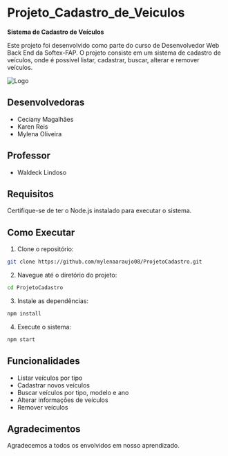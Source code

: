 # Projeto_Cadastro_de_Veiculos

**Sistema de Cadastro de Veículos**

Este projeto foi desenvolvido como parte do curso de Desenvolvedor Web Back End da Softex-FAP. O projeto consiste em um sistema 
de cadastro de veículos, onde é possível listar, cadastrar, buscar, alterar e remover veículos.

![Logo](.\capaProjeto.png)

## Desenvolvedoras

- Ceciany Magalhães
- Karen Reis
- Mylena Oliveira

## Professor

- Waldeck Lindoso

## Requisitos

Certifique-se de ter o Node.js instalado para executar o sistema.

## Como Executar

1. Clone o repositório:

```bash
git clone https://github.com/mylenaaraujo08/ProjetoCadastro.git

```

2. Navegue até o diretório do projeto:

```bash
cd ProjetoCadastro
```

3. Instale as dependências:
   
```bash
npm install
```

4. Execute o sistema:
   
```bash
npm start
```

## Funcionalidades
- Listar veículos por tipo
- Cadastrar novos veículos
- Buscar veículos por tipo, modelo e ano
- Alterar informações de veículos
- Remover veículos

## Agradecimentos

Agradecemos a todos os envolvidos em nosso aprendizado.




